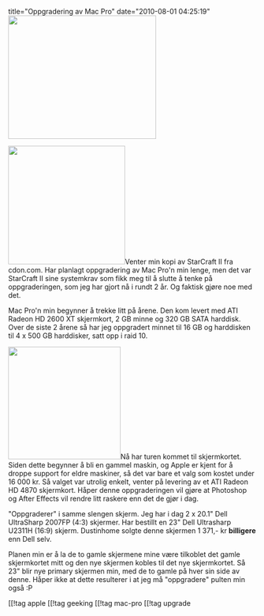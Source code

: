 title="Oppgradering av Mac Pro"
date="2010-08-01 04:25:19"
<img class="aligncenter size-medium wp-image-1002" title="starcraft_2" src="http://pjatt.net/images/2010/08/starcraft_2-300x250.png" alt="" width="300" height="250"  />

<img class="alignleft size-medium wp-image-1012" title="Dell U2311H Ultrasharp" src="http://pjatt.net/images/2010/08/Dell-U2311H-Ultrasharp-296x300.jpg" alt="" width="237" height="240"  />Venter min kopi av StarCraft II fra cdon.com. Har planlagt oppgradering av Mac Pro'n min lenge, men det var StarCraft II sine systemkrav som fikk meg til å slutte å tenke på oppgraderingen, som jeg har gjort nå i rundt 2 år. Og faktisk gjøre noe med det.

Mac Pro'n min begynner å trekke litt på årene. Den kom levert med ATI Radeon HD 2600 XT skjermkort, 2 GB minne og 320 GB SATA harddisk. Over de siste 2 årene så har jeg oppgradert minnet til 16 GB og harddisken til 4 x 500 GB harddisker, satt opp i raid 10.

<img class="size-full wp-image-998 alignright" title="ATI Radeon HD 4870" src="http://pjatt.net/images/2010/08/ATI-Radeon-HD-4870.jpg" alt="" width="228" height="228"  />Nå har turen kommet til skjermkortet. Siden dette begynner å bli en gammel maskin, og Apple er kjent for å droppe support for eldre maskiner, så det var bare et valg som kostet under 16 000 kr. Så valget var utrolig enkelt, venter på levering av et ATI Radeon HD 4870 skjermkort. Håper denne oppgraderingen vil gjøre at Photoshop og After Effects vil rendre litt raskere enn det de gjør i dag.

"Oppgraderer" i samme slengen skjerm. Jeg har i dag 2 x 20.1" Dell UltraSharp 2007FP (4:3) skjermer. Har bestillt en 23" Dell Ultrasharp U2311H (16:9) skjerm. Dustinhome solgte denne skjermen 1 371,- kr <strong>billigere</strong> enn Dell selv.

Planen min er å la de to gamle skjermene mine være tilkoblet det gamle skjermkortet mitt og den nye skjermen kobles til det nye skjermkortet. Så 23" blir nye primary skjermen min, med de to gamle på hver sin side av denne. Håper ikke at dette resulterer i at jeg må "oppgradere" pulten min også :P

[[!tag  apple
[[!tag  geeking
[[!tag  mac-pro
[[!tag  upgrade
